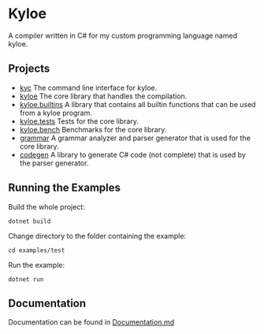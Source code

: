 # Kyloe
A compiler written in C# for my custom programming language named kyloe.


## Projects
- [kyc](kyc) The command line interface for kyloe.
- [kyloe](kyloe) The core library that handles the compilation.
- [kyloe.builtins](kyloe.builtins) A library that contains all builtin functions that can be used from a kyloe program.
- [kyloe.tests](kyloe.tests) Tests for the core library.
- [kyloe.bench](kyloe.tests) Benchmarks for the core library.
- [grammar](grammar) A grammar analyzer and parser generator that is used for the core library.
- [codegen](codegen) A library to generate C# code (not complete) that is used by the parser generator.

## Running the Examples
Build the whole project:

```dotnet build```

Change directory to the folder containing the example:

```cd examples/test```

Run the example:

```dotnet run```

## Documentation
Documentation can be found in [Documentation.md](docs/Documentation.md)